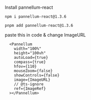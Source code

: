 <p>
Install pannellum-react

    npm i pannellum-react@1.3.6

    pnpm add pannellum-react@1.3.6

</p>

<p>paste this in code & change ImageURL

      <Pannellum
        width="100%"
        height="100vh"
        autoLoad={true}
        compass={true}
        hfov={110}
        mouseZoom={false}
        showControls={false}
        image={ImageURL}
        // @ts-ignore
        ref={ImageRef}
      ></Pannellum>

</p>

